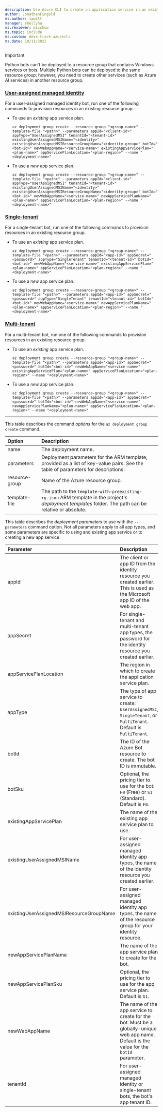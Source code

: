 ```yaml
---
description: Use Azure CLI to create an application service in an existing resource group.
author: JonathanFingold
ms.author: iawilt
manager: shellyha
ms.reviewer: micchow
ms.topic: include
ms.custom: devx-track-azurecli
ms.date: 10/11/2022
---
```


> [!IMPORTANT]
> Python bots can't be deployed to a resource group that contains Windows services or bots.
> Multiple Python bots can be deployed to the same resource group; however, you need to create other services (such as Azure AI services) in another resource group.

### [User-assigned managed identity](#tab/userassigned)

For a user-assigned managed identity bot, run one of the following commands to provision resources in an existing resource group.

- To use an _existing_ app service plan.

  ```azurecli
  az deployment group create --resource-group "<group-name>" --template-file "<path>" --parameters appId="<client-id>" appType="UserAssignedMSI" tenantId="<tenant-id>" existingUserAssignedMSIName="<identity>" existingUserAssignedMSIResourceGroupName="<identity-group>" botId="<bot-id>" newWebAppName="<service-name>" existingAppServicePlan="<plan-name>" appServicePlanLocation="<plan-region>" --name "<deployment-name>"
  ```

- To use a _new_ app service plan.

  ```azurecli
  az deployment group create --resource-group "<group-name>" --template-file "<path>" --parameters appId="<client-id>" appType="UserAssignedMSI" tenantId="<tenant-id>" existingUserAssignedMSIName="<identity>" existingUserAssignedMSIResourceGroupName="<identity-group>" botId="<bot-id>" newWebAppName="<service-name>" newAppServicePlanName="<plan-name>" appServicePlanLocation="<plan-region>" --name "<deployment-name>"
  ```

### [Single-tenant](#tab/singletenant)

For a single-tenant bot, run one of the following commands to provision resources in an existing resource group.

- To use an _existing_ app service plan.

  ```azurecli
  az deployment group create --resource-group "<group-name>" --template-file "<path>" --parameters appId="<app-id>" appSecret="<password>" appType="SingleTenant" tenantId="<tenant-id>" botId="<bot-id>" newWebAppName="<service-name>" existingAppServicePlan="<plan-name>" appServicePlanLocation="<plan-region>" --name "<deployment-name>"
  ```

- To use a _new_ app service plan.

  ```azurecli
  az deployment group create --resource-group "<group-name>" --template-file "<path>" --parameters appId="<app-id>" appSecret="<password>" appType="SingleTenant" tenantId="<tenant-id>" botId="<bot-id>" newWebAppName="<service-name>" newAppServicePlanName="<plan-name>" appServicePlanLocation="<plan-region>" --name "<deployment-name>"
  ```

### [Multi-tenant](#tab/multitenant)

For a multi-tenant bot, run one of the following commands to provision resources in an existing resource group.

- To use an _existing_ app service plan.

  ```azurecli
  az deployment group create --resource-group "<group-name>" --template-file "<path>" --parameters appId="<app-id>" appSecret="<password>" botId="<bot-id>" newWebAppName="<service-name>" existingAppServicePlan="<plan-name>" appServicePlanLocation="<plan-region>" --name "<deployment-name>"
  ```

- To use a _new_ app service plan.

  ```azurecli
  az deployment group create --resource-group "<group-name>" --template-file "<path>" --parameters appId="<app-id>" appSecret="<password>" botId="<bot-id>" newWebAppName="<service-name>" newAppServicePlanName="<plan-name>" appServicePlanLocation="<plan-region>" --name "<deployment-name>"
  ```

---

This table describes the command _options_ for the `az deployment group create` command.

| Option         | Description                                                                                                                                            |
|:---------------|:-------------------------------------------------------------------------------------------------------------------------------------------------------|
| name           | The deployment name.                                                                                                                                   |
| parameters     | Deployment parameters for the ARM template, provided as a list of key-value pairs. See the table of parameters for descriptions.                       |
| resource-group | Name of the Azure resource group.                                                                                                                      |
| template-file  | The path to the `template-with-preexisting-rg.json` ARM template in the project's _deployment templates_ folder. The path can be relative or absolute. |

This table describes the _deployment parameters_ to use with the `--parameters` command option.
Not all parameters apply to all app types, and some parameters are specific to using and existing app service or to creating a new app service.

| Parameter | Description |
|:-|:-|
| appId | The client or app ID from the identity resource you created earlier. This is used as the Microsoft app ID of the web app. |
| appSecret | For single-tenant and multi-tenant app types, the password for the identity resource you created earlier. |
| appServicePlanLocation | The region in which to create the application service plan. |
| appType | The type of app service to create: `UserAssignedMSI`, `SingleTenant`, or `MultiTenant`. Default is `MultiTenant`. |
| botId | The ID of the Azure Bot resource to create. The bot ID is immutable. |
| botSku | Optional, the pricing tier to use for the bot: `F0` (Free) or `S1` (Standard). Default is `F0`. |
| existingAppServicePlan | The name of the existing app service plan to use. |
| existingUserAssignedMSIName | For user-assigned managed identity app types, the name of the identity resource you created earlier. |
| existingUserAssignedMSIResourceGroupName | For user-assigned managed identity app types, the name of the resource group for your identity resource. |
| newAppServicePlanName | The name of the app service plan to create for the bot. |
| newAppServicePlanSku | Optional, the pricing tier to use for the app service plan. Default is `S1`. |
| newWebAppName | The name of the app service to create for the bot. Must be a globally-unique web app name. Default is the value for the `botId` parameter. |
| tenantId | For user-assigned managed identity or single-tenant bots, the bot's app tenant ID. |
